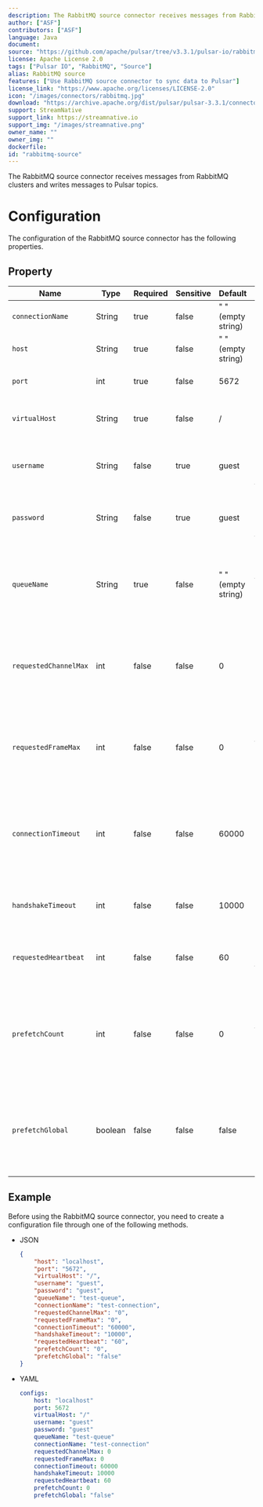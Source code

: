 ```yaml
---
description: The RabbitMQ source connector receives messages from RabbitMQ clusters and writes messages to Pulsar topics
author: ["ASF"]
contributors: ["ASF"]
language: Java
document: 
source: "https://github.com/apache/pulsar/tree/v3.3.1/pulsar-io/rabbitmq"
license: Apache License 2.0
tags: ["Pulsar IO", "RabbitMQ", "Source"]
alias: RabbitMQ source
features: ["Use RabbitMQ source connector to sync data to Pulsar"]
license_link: "https://www.apache.org/licenses/LICENSE-2.0"
icon: "/images/connectors/rabbitmq.jpg"
download: "https://archive.apache.org/dist/pulsar/pulsar-3.3.1/connectors/pulsar-io-rabbitmq-3.3.1.nar"
support: StreamNative
support_link: https://streamnative.io
support_img: "/images/streamnative.png"
owner_name: ""
owner_img: ""
dockerfile: 
id: "rabbitmq-source"
---
```


The RabbitMQ source connector receives messages from RabbitMQ clusters and writes messages to Pulsar topics.

# Configuration 

The configuration of the RabbitMQ source connector has the following properties.

## Property

| Name                  | Type    | Required | Sensitive | Default            | Description                                                                            |
|-----------------------|---------|----------|-----------|--------------------|----------------------------------------------------------------------------------------|
| `connectionName`      | String  | true     | false     | " " (empty string) | The connection name.                                                                   |
| `host`                | String  | true     | false     | " " (empty string) | The RabbitMQ host.                                                                     |
| `port`                | int     | true     | false     | 5672               | The RabbitMQ port.                                                                     |
| `virtualHost`         | String  | true     | false     | /                  | The virtual host used to connect to RabbitMQ.                                          |
| `username`            | String  | false    | true      | guest              | The username used to authenticate to RabbitMQ.                                         |
| `password`            | String  | false    | true      | guest              | The password used to authenticate to RabbitMQ.                                         |
| `queueName`           | String  | true     | false     | " " (empty string) | The RabbitMQ queue name that messages should be read from or written to.               |
| `requestedChannelMax` | int     | false    | false     | 0                  | The initially requested maximum channel number. <br><br>0 means unlimited.             |
| `requestedFrameMax`   | int     | false    | false     | 0                  | The initially requested maximum frame size in octets. <br><br>0 means unlimited.       |
| `connectionTimeout`   | int     | false    | false     | 60000              | The timeout of TCP connection establishment in milliseconds. <br><br>0 means infinite. |
| `handshakeTimeout`    | int     | false    | false     | 10000              | The timeout of AMQP0-9-1 protocol handshake in milliseconds.                           |
| `requestedHeartbeat`  | int     | false    | false     | 60                 | The requested heartbeat timeout in seconds.                                            |
| `prefetchCount`       | int     | false    | false     | 0                  | The maximum number of messages that the server delivers.<br><br> 0 means unlimited.    |
| `prefetchGlobal`      | boolean | false    | false     | false              | Whether the setting should be applied to the entire channel rather than each consumer. |

## Example

Before using the RabbitMQ source connector, you need to create a configuration file through one of the following methods.

* JSON 

    ```json
    {
        "host": "localhost",
        "port": "5672",
        "virtualHost": "/",
        "username": "guest",
        "password": "guest",
        "queueName": "test-queue",
        "connectionName": "test-connection",
        "requestedChannelMax": "0",
        "requestedFrameMax": "0",
        "connectionTimeout": "60000",
        "handshakeTimeout": "10000",
        "requestedHeartbeat": "60",
        "prefetchCount": "0",
        "prefetchGlobal": "false"
    }
    ```

* YAML

    ```yaml
    configs:
        host: "localhost"
        port: 5672
        virtualHost: "/"
        username: "guest"
        password: "guest"
        queueName: "test-queue"
        connectionName: "test-connection"
        requestedChannelMax: 0
        requestedFrameMax: 0
        connectionTimeout: 60000
        handshakeTimeout: 10000
        requestedHeartbeat: 60
        prefetchCount: 0
        prefetchGlobal: "false"
    ```

